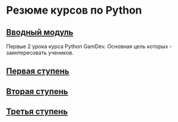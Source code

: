 # Резюме курсов по Python

## [Вводный модуль](https://github.com/IT-Compot/Python-methodologies/tree/main/first-stage/Introduction%20module)
Первые 2 урока курса Python GamDev. Основная цель которых - заинтересовать учеников.

## [Первая ступень](https://github.com/IT-Compot/Python-methodologies/tree/main/first-stage)

## [Вторая ступень](https://github.com/IT-Compot/Python-methodologies/tree/main/second-stage)

## [Третья ступень]()


